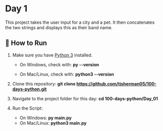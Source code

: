 # Day 1
This project takes the user input for a city and a pet. It then concatenates the two strings and displays this as their band name.

## 🚀 How to Run

1. Make sure you have [Python 3](https://www.python.org/downloads/) installed.  
   - On Windows, check with:
     **py --version**
     
   - On Mac/Linux, check with:
     **python3 --version**

2. Clone this repository:
   **git clone https://github.com/tjsherman05/100-days-python.git**

3. Navigate to the project folder for this day:
    **cd 100-days-python/Day_01**

4. Run the Script:
    - On Windows:
        **py main.py**
    - On Mac/Linux:
        **python3 main.py**
